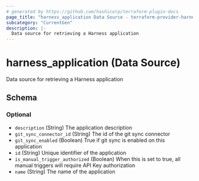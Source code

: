 ```yaml
---
# generated by https://github.com/hashicorp/terraform-plugin-docs
page_title: "harness_application Data Source - terraform-provider-harness"
subcategory: "CurrentGen"
description: |-
  Data source for retrieving a Harness application
---
```


# harness_application (Data Source)

Data source for retrieving a Harness application



<!-- schema generated by tfplugindocs -->
## Schema

### Optional

- `description` (String) The application description
- `git_sync_connector_id` (String) The id of the git sync connector
- `git_sync_enabled` (Boolean) True if git sync is enabled on this application
- `id` (String) Unique identifier of the application
- `is_manual_trigger_authorized` (Boolean) When this is set to true, all manual triggers will require API Key authorization
- `name` (String) The name of the application



